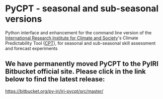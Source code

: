 # PyCPT - seasonal and sub-seasonal versions
Python interface and enhancement for the command line version of the [International Research Institute for Climate and Society](https://iri.columbia.edu)'s Climate Predictability Tool ([CPT](https://iri.columbia.edu/cpt)), for seasonal and sub-seasonal skill assessment and forecast experiments

## We have permanently moved PyCPT to the PyIRI Bitbucket official site. Please click in the link below to find the latest release:
https://bitbucket.org/py-iri/iri-pycpt/src/master/
